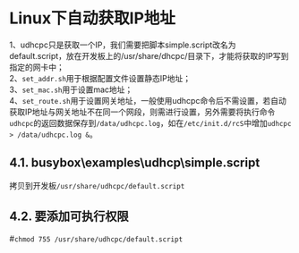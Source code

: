 # Linux下自动获取IP地址
1、udhcpc只是获取一个IP，我们需要把脚本simple.script改名为default.script，放在开发板上的/usr/share/dhcpc/目录下，才能将获取的IP写到指定的网卡中；<br>
2、`set_addr.sh`用于根据配置文件设置静态IP地址；<br>
3、`set_mac.sh`用于设置mac地址；<br>
4、`set_route.sh`用于设置网关地址，一般使用udhcpc命令后不需设置，若自动获取IP地址与网关地址不在同一个网段，则需进行设置，另外需要将执行命令`udhcpc`的返回数据保存到`/data/udhcpc.log`，如在`/etc/init.d/rcS`中增加`udhcpc > /data/udhcpc.log &`。<br>
## 4.1. busybox\examples\udhcp\simple.script
  拷贝到开发板`/usr/share/udhcpc/default.script`
## 4.2. 要添加可执行权限
  #`chmod 755 /usr/share/udhcpc/default.script`
